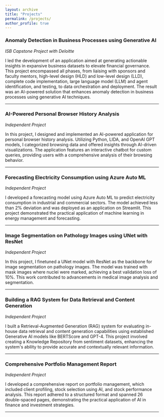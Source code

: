```yaml
---
layout: archive
title: "Projects"
permalink: /projects/
author_profile: true
---
```


### Anomaly Detection in Business Processes using Generative AI
*ISB Capstone Project with Deloitte*

I led the development of an application aimed at generating actionable insights in expansive business datasets to elevate financial governance. This project encompassed all phases, from liaising with sponsors and faculty mentors, high-level design (HLD) and low-level design (LLD), complete code implementation, large language model (LLM) and agent identification, and testing, to data orchestration and deployment. The result was an AI-powered solution that enhances anomaly detection in business processes using generative AI techniques.


---

### AI-Powered Personal Browser History Analysis
*Independent Project*

In this project, I designed and implemented an AI-powered application for personal browser history analysis. Utilizing Python, LIDA, and OpenAI GPT models, I categorized browsing data and offered insights through AI-driven visualizations. The application features an interactive chatbot for custom queries, providing users with a comprehensive analysis of their browsing behavior.

---

### Forecasting Electricity Consumption using Azure Auto ML
*Independent Project*

I developed a forecasting model using Azure Auto ML to predict electricity consumption in industrial and commercial sectors. The model achieved less than 2% deviation and was deployed as an application on Streamlit. This project demonstrated the practical application of machine learning in energy management and forecasting.

---

### Image Segmentation on Pathology Images using UNet with ResNet
*Independent Project*

In this project, I finetuned a UNet model with ResNet as the backbone for image segmentation on pathology images. The model was trained with mask images where nuclei were marked, achieving a best validation loss of 10%. This work contributed to advancements in medical image analysis and segmentation.

---


### Building a RAG System for Data Retrieval and Content Generation
*Independent Project*

I built a Retrieval-Augmented Generation (RAG) system for evaluating in-house data retrieval and content generation capabilities using established Generative AI models like BERTScore and GPT-4. This project involved creating a Knowledge Repository from sentiment datasets, enhancing the system's ability to provide accurate and contextually relevant information.

---

### Comprehensive Portfolio Management Report
*Independent Project*

I developed a comprehensive report on portfolio management, which included client profiling, stock selection using AI, and stock performance analysis. This report adhered to a structured format and spanned 26 double-spaced pages, demonstrating the practical application of AI in finance and investment strategies.

---
